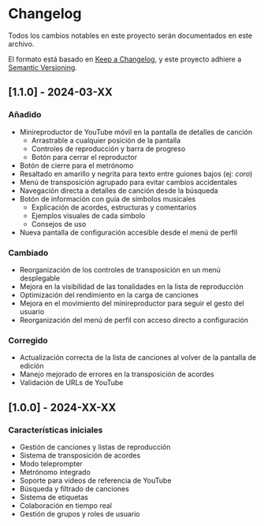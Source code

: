 # Changelog

Todos los cambios notables en este proyecto serán documentados en este archivo.

El formato está basado en [Keep a Changelog](https://keepachangelog.com/es-ES/1.0.0/),
y este proyecto adhiere a [Semantic Versioning](https://semver.org/spec/v2.0.0.html).

## [1.1.0] - 2024-03-XX

### Añadido
- Minireproductor de YouTube móvil en la pantalla de detalles de canción
  - Arrastrable a cualquier posición de la pantalla
  - Controles de reproducción y barra de progreso
  - Botón para cerrar el reproductor
- Botón de cierre para el metrónomo
- Resaltado en amarillo y negrita para texto entre guiones bajos (ej: _coro_)
- Menú de transposición agrupado para evitar cambios accidentales
- Navegación directa a detalles de canción desde la búsqueda
- Botón de información con guía de símbolos musicales
  - Explicación de acordes, estructuras y comentarios
  - Ejemplos visuales de cada símbolo
  - Consejos de uso
- Nueva pantalla de configuración accesible desde el menú de perfil

### Cambiado
- Reorganización de los controles de transposición en un menú desplegable
- Mejora en la visibilidad de las tonalidades en la lista de reproducción
- Optimización del rendimiento en la carga de canciones
- Mejora en el movimiento del minireproductor para seguir el gesto del usuario
- Reorganización del menú de perfil con acceso directo a configuración

### Corregido
- Actualización correcta de la lista de canciones al volver de la pantalla de edición
- Manejo mejorado de errores en la transposición de acordes
- Validación de URLs de YouTube

## [1.0.0] - 2024-XX-XX

### Características iniciales
- Gestión de canciones y listas de reproducción
- Sistema de transposición de acordes
- Modo teleprompter
- Metrónomo integrado
- Soporte para videos de referencia de YouTube
- Búsqueda y filtrado de canciones
- Sistema de etiquetas
- Colaboración en tiempo real
- Gestión de grupos y roles de usuario 